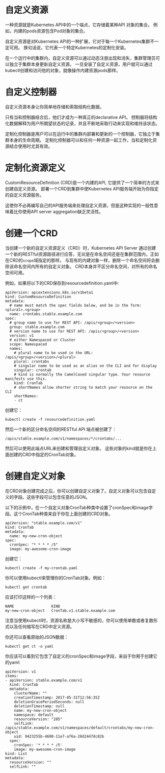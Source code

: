 # 自定义资源
一种资源就是Kubernetes API中的一个端点，它存储着某种API 对象的集合。 
例如，内建的pods资源包含Pod对象的集合。

自定义资源是对Kubernetes API的一种扩展，它对于每一个Kubernetes集群不一定可用。
换句话说，它代表一个特定Kubernetes的定制化安装。

在一个运行中的集群内，自定义资源可以通过动态注册出现和消失，集群管理员可以独立于集群本身更新自定义资源。
一旦安装了自定义资源，用户就可以通过kubectl创建和访问他的对象，就像操作内建资源pods那样。

# 自定义控制器

自定义资源本身让你简单地存储和索取结构化数据。

只有当和控制器结合后，他们才成为一种真正的declarative API。 控制器将结构化数据解释为用户所期望状态的记录，并且不断地采取行动来实现和维持该状态。

定制化控制器是用户可以在运行中的集群内部署和更新的一个控制器，它独立于集群本身的生命周期。 定制化控制器可以和任何一种资源一起工作，当和定制化资源结合使用时尤其有效。

# 定制化资源定义
CustomResourceDefinition (CRD)是一个内建的API, 它提供了一个简单的方式来创建自定义资源。
部署一个CRD到集群中使Kubernetes API服务端开始为你指定的自定义资源服务。

这使你不必再编写自己的API服务端来处理自定义资源，但是这种实现的一般性意味着比你使用API server aggregation缺乏灵活性。

# 创建一个CRD
当创建一个新的自定义资源定义（CRD）时，Kubernetes API Server 通过创建一个新的RESTful资源路径进行应答，无论是在命名空间还是在集群范围内，正如在CRD的`scope`域指定的那样。
与现有的内建对象一样，删除一个命名空间将会删除该命名空间内所有的自定义对象。
CRD本身并不区分命名空间，对所有的命名空间可用。

例如，如果将以下的CRD保存到resourcedefinition.yaml中:

	apiVersion: apiextensions.k8s.io/v1beta1
	kind: CustomResourceDefinition
	metadata:	
	  # name must match the spec fields below, and be in the form: <plural>.<group>
	  name: crontabs.stable.example.com
	spec:
	  # group name to use for REST API: /apis/<group>/<version>
	  group: stable.example.com
	  # version name to use for REST API: /apis/<group>/<version>
	  version: v1
	  # either Namespaced or Cluster
	  scope: Namespaced
	  names:
	    # plural name to be used in the URL: /apis/<group>/<version>/<plural>
	    plural: crontabs
	    # singular name to be used as an alias on the CLI and for display
	    singular: crontab
	    # kind is normally the CamelCased singular type. Your resource manifests use this.
	    kind: CronTab
	    # shortNames allow shorter string to match your resource on the CLI
	    shortNames:
	    - ct


创建它：

	kubectl create -f resourcedefinition.yaml

然后一个新的区分命名空间的RESTful API 端点被创建了：

	/apis/stable.example.com/v1/namespaces/*/crontabs/...

然后可以使用此端点URL来创建和管理自定义对象。 这些对象的kind就是你在上面创建的CRD中指定的CronTab对象。

# 创建自定义对象

在CRD对象创建完成之后，你可以创建自定义对象了。自定义对象可以包含自定义的字段。这些字段可以包含任意的JSON。

以下的示例中，在一个自定义对象CronTab种类中设置了cronSpec和image字段。这个CronTab种类来自于你在上面创建的CRD对象。

	apiVersion: "stable.example.com/v1"
	kind: CronTab
	metadata:
	  name: my-new-cron-object
	spec:
	  cronSpec: "* * * * /5"
	  image: my-awesome-cron-image

创建它：

	kubectl create -f my-crontab.yaml

你可以使用kubectl来管理你的CronTab对象。例如：

	kubectl get crontab

应该打印这样的一个列表：

	NAME                 KIND
	my-new-cron-object   CronTab.v1.stable.example.com

注意当使用kubectl时，资源名称是大小写不敏感的，你可以使用单数或者复数形式以及任何缩写在CRD中定义资源。

你还可以查看原始的JSON数据：

	kubectl get ct -o yaml

你应该可以看到它包含了自定义的cronSpec和image字段，来自于你用于创建它的yaml:

	apiVersion: v1
	items:
	- apiVersion: stable.example.com/v1
	  kind: CronTab
	  metadata:
    	clusterName: ""
    	creationTimestamp: 2017-05-31T12:56:35Z
    	deletionGracePeriodSeconds: null
    	deletionTimestamp: null
    	name: my-new-cron-object
    	namespace: default
    	resourceVersion: "285"
    	selfLink: /apis/stable.example.com/v1/namespaces/default/crontabs/my-new-cron-object
    	uid: 9423255b-4600-11e7-af6a-28d2447dc82b
	  spec:
    	cronSpec: '* * * * /5'
    	image: my-awesome-cron-image
	kind: List
	metadata:
	  resourceVersion: ""
	  selfLink: ""